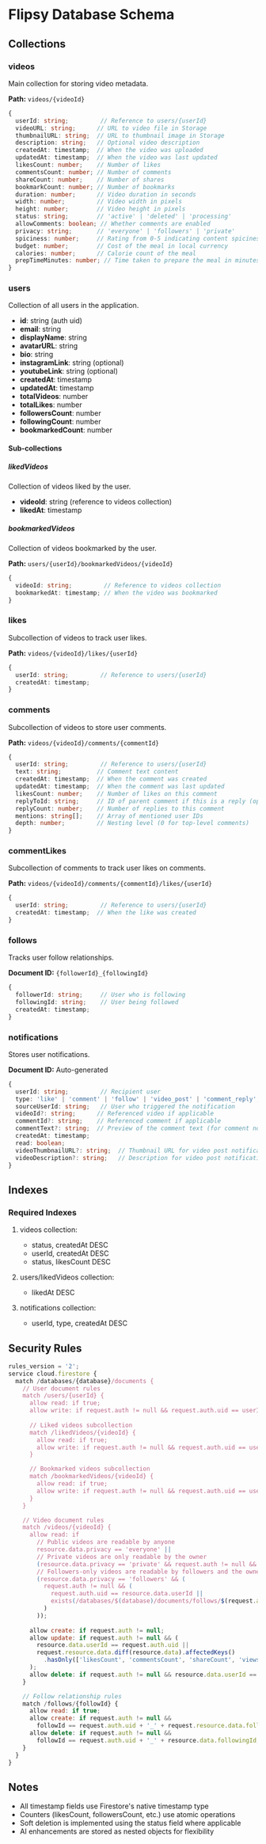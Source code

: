 # Flipsy Database Schema

## Collections

### videos
Main collection for storing video metadata.

**Path:** `videos/{videoId}`
```typescript
{
  userId: string;         // Reference to users/{userId}
  videoURL: string;      // URL to video file in Storage
  thumbnailURL: string;  // URL to thumbnail image in Storage
  description: string;   // Optional video description
  createdAt: timestamp;  // When the video was uploaded
  updatedAt: timestamp;  // When the video was last updated
  likesCount: number;    // Number of likes
  commentsCount: number; // Number of comments
  shareCount: number;    // Number of shares
  bookmarkCount: number; // Number of bookmarks
  duration: number;      // Video duration in seconds
  width: number;         // Video width in pixels
  height: number;        // Video height in pixels
  status: string;        // 'active' | 'deleted' | 'processing'
  allowComments: boolean; // Whether comments are enabled
  privacy: string;       // 'everyone' | 'followers' | 'private'
  spiciness: number;     // Rating from 0-5 indicating content spiciness (0 = not spicy)
  budget: number;        // Cost of the meal in local currency
  calories: number;      // Calorie count of the meal
  prepTimeMinutes: number; // Time taken to prepare the meal in minutes
}
```

### users
Collection of all users in the application.

- **id**: string (auth uid)
- **email**: string
- **displayName**: string
- **avatarURL**: string
- **bio**: string
- **instagramLink**: string (optional)
- **youtubeLink**: string (optional)
- **createdAt**: timestamp
- **updatedAt**: timestamp
- **totalVideos**: number
- **totalLikes**: number
- **followersCount**: number
- **followingCount**: number
- **bookmarkedCount**: number

#### Sub-collections

##### likedVideos
Collection of videos liked by the user.

- **videoId**: string (reference to videos collection)
- **likedAt**: timestamp

##### bookmarkedVideos
Collection of videos bookmarked by the user.

**Path:** `users/{userId}/bookmarkedVideos/{videoId}`
```typescript
{
  videoId: string;         // Reference to videos collection
  bookmarkedAt: timestamp; // When the video was bookmarked
}
```

### likes
Subcollection of videos to track user likes.

**Path:** `videos/{videoId}/likes/{userId}`
```typescript
{
  userId: string;         // Reference to users/{userId}
  createdAt: timestamp;
}
```

### comments
Subcollection of videos to store user comments.

**Path:** `videos/{videoId}/comments/{commentId}`
```typescript
{
  userId: string;         // Reference to users/{userId}
  text: string;          // Comment text content
  createdAt: timestamp;  // When the comment was created
  updatedAt: timestamp;  // When the comment was last updated
  likesCount: number;    // Number of likes on this comment
  replyToId: string;     // ID of parent comment if this is a reply (optional)
  replyCount: number;    // Number of replies to this comment
  mentions: string[];    // Array of mentioned user IDs
  depth: number;         // Nesting level (0 for top-level comments)
}
```

### commentLikes
Subcollection of comments to track user likes on comments.

**Path:** `videos/{videoId}/comments/{commentId}/likes/{userId}`
```typescript
{
  userId: string;         // Reference to users/{userId}
  createdAt: timestamp;  // When the like was created
}
```

### follows
Tracks user follow relationships.

**Document ID:** `{followerId}_{followingId}`
```typescript
{
  followerId: string;     // User who is following
  followingId: string;    // User being followed
  createdAt: timestamp;
}
```

### notifications
Stores user notifications.

**Document ID:** Auto-generated
```typescript
{
  userId: string;         // Recipient user
  type: 'like' | 'comment' | 'follow' | 'video_post' | 'comment_reply';  // Type of notification
  sourceUserId: string;   // User who triggered the notification
  videoId?: string;      // Referenced video if applicable
  commentId?: string;    // Referenced comment if applicable
  commentText?: string;  // Preview of the comment text (for comment notifications)
  createdAt: timestamp;
  read: boolean;
  videoThumbnailURL?: string;  // Thumbnail URL for video post notifications
  videoDescription?: string;   // Description for video post notifications
}
```

## Indexes

### Required Indexes

1. videos collection:
   - status, createdAt DESC
   - userId, createdAt DESC
   - status, likesCount DESC

2. users/likedVideos collection:
   - likedAt DESC

3. notifications collection:
   - userId, type, createdAt DESC

## Security Rules

```javascript
rules_version = '2';
service cloud.firestore {
  match /databases/{database}/documents {
    // User document rules
    match /users/{userId} {
      allow read: if true;
      allow write: if request.auth != null && request.auth.uid == userId;
      
      // Liked videos subcollection
      match /likedVideos/{videoId} {
        allow read: if true;
        allow write: if request.auth != null && request.auth.uid == userId;
      }

      // Bookmarked videos subcollection
      match /bookmarkedVideos/{videoId} {
        allow read: if true;
        allow write: if request.auth != null && request.auth.uid == userId;
      }
    }

    // Video document rules
    match /videos/{videoId} {
      allow read: if 
        // Public videos are readable by anyone
        resource.data.privacy == 'everyone' ||
        // Private videos are only readable by the owner
        (resource.data.privacy == 'private' && request.auth != null && request.auth.uid == resource.data.userId) ||
        // Followers-only videos are readable by followers and the owner
        (resource.data.privacy == 'followers' && (
          request.auth != null && (
            request.auth.uid == resource.data.userId ||
            exists(/databases/$(database)/documents/follows/$(request.auth.uid + '_' + resource.data.userId))
          )
        ));
      
      allow create: if request.auth != null;
      allow update: if request.auth != null && (
        resource.data.userId == request.auth.uid ||
        request.resource.data.diff(resource.data).affectedKeys()
          .hasOnly(['likesCount', 'commentsCount', 'shareCount', 'views'])
      );
      allow delete: if request.auth != null && resource.data.userId == request.auth.uid;
    }

    // Follow relationship rules
    match /follows/{followId} {
      allow read: if true;
      allow create: if request.auth != null && 
        followId == request.auth.uid + '_' + request.resource.data.followingId;
      allow delete: if request.auth != null && 
        followId == request.auth.uid + '_' + resource.data.followingId;
    }
  }
}
```

## Notes

- All timestamp fields use Firestore's native timestamp type
- Counters (likesCount, followersCount, etc.) use atomic operations
- Soft deletion is implemented using the status field where applicable
- AI enhancements are stored as nested objects for flexibility



